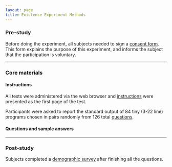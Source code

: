 ```yaml
---
layout: page
title: Existence Experiment Methods
---
```


### Pre-study

Before doing the experiment, all subjects needed to sign a [consent form](consent.pdf). This form explains the purpose of this experiment, and informs the subject that the participation is voluntary.

---

### Core materials

#### Instructions

All tests were administered via the web browser and [instructions]() were presented as the first page of the test.

Participants were asked to report the standard output of 84 tiny (3-22 line) programs chosen in pairs randomly from 126 total [questions](questions.csv).

#### Questions and sample answers

---

### Post-study

Subjects completed a [demographic survey](survey.pdf)
after finishing all the questions. 
